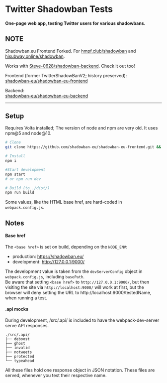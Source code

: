 # Twitter Shadowban Tests

#### One-page web app, testing Twitter users for various shadowbans.

## NOTE

Shadowban.eu Frontend Forked. For [hmpf.club/shadowban](https://hmpf.club/shadowban) and [hisubway.online/shadowban](https://hisubway.online/shadowban).

Works with [Steve-0628/shadowban-backend](https://github.com/Steve-0628/shadowban-backend). Check it out too!

Frontend (former TwitterShadowBanV2; history preserved):  
[shadowban-eu/shadowban-eu-frontend](https://github.com/shadowban-eu/shadowban-eu-frontend.git)

Backend:  
[shadowban-eu/shadowban-eu-backend](https://github.com/shadowban-eu/shadowban-eu-backend.git)

---

## Setup
Requires Volta installed; The version of node and npm are very old. It uses npm@5 and node@10. 

```bash
# Clone
git clone https://github.com/shadowban-eu/shadowban-eu-frontend.git && cd shadowban-eu-frontend

# Install
npm i

#Start development
npm start
# or npm run dev

# Build (to ./dist/)
npm run build
```

Some values, like the HTML base href, are hard-coded in `webpack.config.js`.

## Notes
#### Base href
The `<base href>` is set on build, depending on the `NODE_ENV`:

  - production: https://shadowban.eu/
  - development: http://127.0.0.1:9000/

The development value is taken from the `devServerConfig` object in `webpack.config.js`, including `basePath`.  
Be aware that setting `<base href>` to `http://127.0.0.1:9000/`, but then visiting the site via `http://localhost:9000/` will work at first, but the browser will deny setting the URL to http://localhost:9000/testedName, when running a test.
 
#### .api mocks
During development, /src/.api/ is included to have the webpack-dev-server serve API responses.

```
./src/.api/
├── deboost
├── ghost
├── invalid
├── notweets
├── protected
└── typeahead
```

All these files hold one response object in JSON notation.
These files are served, whenever you test their respective name.
